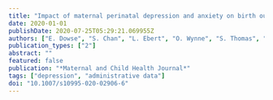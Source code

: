 ```yaml
---
title: "Impact of maternal perinatal depression and anxiety on birth outcomes: A retrospective data analysis"
date: 2020-01-01
publishDate: 2020-07-25T05:29:21.069955Z
authors: ["E. Dowse", "S. Chan", "L. Ebert", "O. Wynne", "S. Thomas", "D. Jones", "S. Fealy", "T-J. Evans", "C. Oldmeadow"]
publication_types: ["2"]
abstract: ""
featured: false
publication: "*Maternal and Child Health Journal*"
tags: ["depression", "administrative data"]
doi: "10.1007/s10995-020-02906-6"
---
```


